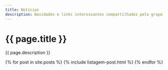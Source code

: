 ```yaml
---
title: Notícias
description: Novidades e links interessantes compartilhados pelo grupo
---
```


# {{ page.title }}
{{ page.description }}

{% for post in site.posts %}
{% include listagem-post.html %}
{% endfor %}
